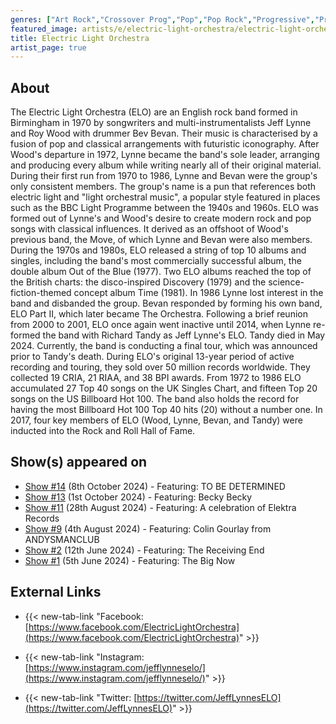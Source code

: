 ```yaml
---
genres: ["Art Rock","Crossover Prog","Pop","Pop Rock","Progressive","Progressive Rock","Rock","Symphonic Prog","Symphonic Rock","Progressive Pop"]
featured_image: artists/e/electric-light-orchestra/electric-light-orchestra.jpg
title: Electric Light Orchestra
artist_page: true
---
```

## About

The Electric Light Orchestra (ELO) are  an English rock band formed in Birmingham in 1970 by songwriters and multi-instrumentalists Jeff Lynne and Roy Wood with drummer Bev Bevan. Their music is characterised by a fusion of pop and classical arrangements with futuristic iconography. After Wood's departure in 1972, Lynne became the band's sole leader, arranging and producing every album while writing nearly all of their original material. During their first run from 1970 to 1986, Lynne and Bevan were the group's only consistent members.
The group's name is a pun that references both electric light and "light orchestral music", a popular style featured in places such as the BBC Light Programme between the 1940s and 1960s. ELO was formed out of Lynne's and Wood's desire to create modern rock and pop songs with classical influences. It derived as an offshoot of Wood's previous band, the Move, of which Lynne and Bevan were also members. During the 1970s and 1980s, ELO released a string of top 10 albums and singles, including the band's most commercially successful album, the double album Out of the Blue (1977). Two ELO albums reached the top of the British charts: the disco-inspired Discovery (1979) and the science-fiction-themed concept album Time (1981). In 1986 Lynne lost interest in the band and disbanded the group. Bevan responded by forming his own band, ELO Part II, which later became The Orchestra. Following a brief reunion from 2000 to 2001, ELO once again went inactive until 2014, when Lynne re-formed the band with Richard Tandy as Jeff Lynne's ELO. Tandy died in May 2024. Currently, the band is conducting a final tour, which was announced prior to Tandy's death.
During ELO's original 13-year period of active recording and touring, they sold over 50 million records worldwide. They collected 19 CRIA, 21 RIAA, and 38 BPI awards. From 1972 to 1986 ELO accumulated 27 Top 40 songs on the UK Singles Chart, and fifteen Top 20 songs on the US Billboard Hot 100. The band also holds the record for having the most Billboard Hot 100 Top 40 hits (20) without a number one. In 2017, four key members of ELO (Wood, Lynne, Bevan, and Tandy) were inducted into the Rock and Roll Hall of Fame.



## Show(s) appeared on

- [Show #14](/shows/featuring-to-be-determined/) (8th October 2024) - Featuring: TO BE DETERMINED
- [Show #13](/shows/featuring-becky-becky/) (1st October 2024) - Featuring: Becky Becky
- [Show #11](/shows/featuring-a-celebration-of-elektra-records/) (28th August 2024) - Featuring: A celebration of Elektra Records
- [Show #9](/shows/featuring-colin-gourlay-from-andysmanclub/) (4th August 2024) - Featuring: Colin Gourlay from ANDYSMANCLUB
- [Show #2](/shows/featuring-the-receiving-end/) (12th June 2024) - Featuring: The Receiving End
- [Show #1](/shows/featuring-the-big-now/) (5th June 2024) - Featuring: The Big Now

## External Links

- {{< new-tab-link "Facebook: [https://www.facebook.com/ElectricLightOrchestra](https://www.facebook.com/ElectricLightOrchestra)" >}}

- {{< new-tab-link "Instagram: [https://www.instagram.com/jefflynneselo/](https://www.instagram.com/jefflynneselo/)" >}}

- {{< new-tab-link "Twitter: [https://twitter.com/JeffLynnesELO](https://twitter.com/JeffLynnesELO)" >}}



